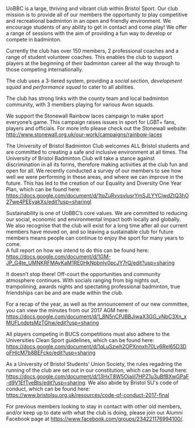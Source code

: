 UoBBC is a large, thriving and vibrant club within Bristol Sport. Our club mission is to provide all of our members the opportunity to play competitive and recreational badminton in an open and friendly environment. We encourage students of any ability to get in contact and come play! We offer a range of sessions with the aim of providing a fun way to develop or compete in badminton.

Currently the club has over 150 members, 2 professional coaches and a range of student volunteer coaches. This enables the club to support players at the beginning of their badminton career all the way through to those competing internationally.

The club uses a 3-tiered system, providing a *social section*, *development squad* and *performance squad* to cater to all abilities.

The club has strong links with the county team and local badminton community, with 3 members playing for various Avon squads. 

We support the Stonewall Rainbow laces campaign to make sport everyone’s game. This campaign raises issues in sport for LGBT+ fans, players and officials. For more info please check out the Stonewall website: http://www.stonewall.org.uk/our-work/campaigns/rainbow-laces 

The University of Bristol Badminton Club welcomes ALL Bristol students and are committed to creating a safe and inclusive environment at all times.
The University of Bristol Badminton Club will take a stance against discrimination in all its forms, therefore making activities at the club fun and open for all.
We recently conducted a survey of our members to see how well we were performing in these areas, and where we can improve in the future. This has led to the creation of our Equality and Diversity One Year Plan, which can be found here: https://docs.google.com/document/d/1tqZuRvvsvlusrYmSJLYYCiwdZtQ3hO27we4PEEyakXs/edit?usp=sharingl 

Sustainability is one of UoBBC’s core values. We are committed to reducing our social, economic and environmental impact both locally and globally. We also recognise that the club will exist for a long time after all our current members have moved on, and so leaving a sustainable club for future members means people can continue to enjoy the sport for many years to come.  
A full report on how we intend to do this can be found here: https://docs.google.com/document/d/1GM-JP_G4te_UMNKRFMAyKaM1RE0HkNpbnIy0pcJY7rQ/edit?usp=sharing

It doesn’t stop there! Off-court the opportunities and community atmosphere continues. With socials ranging from big nights out, trampolining, awards nights and spectating professional badminton, true friendships can be and are made within the club.

For a recap of the year, as well as the announcement of our new committee, you can view the minutes from our 2017 AGM here: https://docs.google.com/document/d/1_8N5nCPJBBJiwaX3GG_vNbC3Xn_xMUFLndptsMzTGhw/edit?usp=sharing

All players competing in BUCS competitions must also adhere to the Universities Clean Sport guidelines, which can be found here: https://docs.google.com/document/d/1qLuSzwh2OPXnnxh70Ly6Rel65D3DoFHIcM7b8BEFcko/edit?usp=sharing

As a University of Bristol Students' Union Society, the rules regadring the running of the club are set out in our constitution, which can be found here: https://docs.google.com/document/d/13HxT8W5Ojaiil7HPZ1u3uBfBXwGPaF-d9V1EfTveBts/edit?usp=sharing. We also abide by Bristol SU's code of conduct, which can be found here: https://www.bristolsu.org.uk/resources/code-of-conduct-2017-final

For previous members looking to stay in contact with other old members, and/or keep up to date with what the club is doing, please join our Alumni Facebook page at https://www.facebook.com/groups/234221176994100/.  

